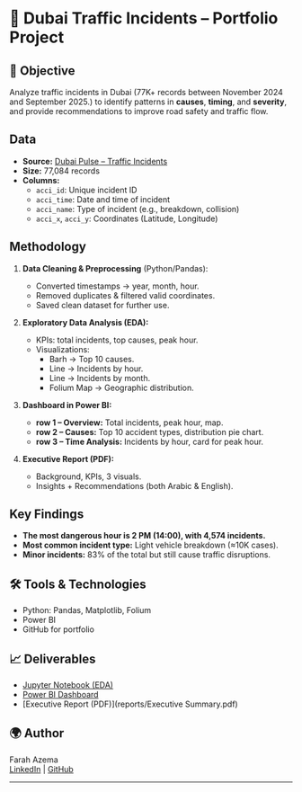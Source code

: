 # 🚦 Dubai Traffic Incidents – Portfolio Project

## 🎯 Objective
Analyze traffic incidents in Dubai (77K+ records between November 2024 and September 2025.) to identify patterns in **causes**, **timing**, and **severity**, and provide recommendations to improve road safety and traffic flow.

## Data
- **Source:** [Dubai Pulse – Traffic Incidents](https://www.dubaipulse.gov.ae)
- **Size:** 77,084 records 
- **Columns:**  
  - `acci_id`: Unique incident ID  
  - `acci_time`: Date and time of incident  
  - `acci_name`: Type of incident (e.g., breakdown, collision)  
  - `acci_x`, `acci_y`: Coordinates (Latitude, Longitude)

## Methodology
1. **Data Cleaning & Preprocessing** (Python/Pandas):  
   - Converted timestamps → year, month, hour.  
   - Removed duplicates & filtered valid coordinates.  
   - Saved clean dataset for further use.

2. **Exploratory Data Analysis (EDA):**  
   - KPIs: total incidents, top causes, peak hour.  
   - Visualizations:  
     - Barh → Top 10 causes.  
     - Line → Incidents by hour.  
     - Line → Incidents by month.  
     - Folium Map → Geographic distribution.

3. **Dashboard in Power BI:**  
   - **row 1 – Overview:** Total incidents, peak hour, map.  
   - **row 2 – Causes:** Top 10 accident types, distribution pie chart.  
   - **row 3 – Time Analysis:** Incidents by hour, card for peak hour.  

4. **Executive Report (PDF):**  
   - Background, KPIs, 3 visuals.  
   - Insights + Recommendations (both Arabic & English).  

##  Key Findings
- **The most dangerous hour is 2 PM (14:00), with 4,574 incidents.**  
- **Most common incident type:** Light vehicle breakdown (≈10K cases).  
- **Minor incidents:** 83% of the total but still cause traffic disruptions.  

## 🛠 Tools & Technologies
- Python: Pandas, Matplotlib, Folium  
- Power BI  
- GitHub for portfolio  

## 📈 Deliverables
-  [Jupyter Notebook (EDA)](dubai_Acci_traffic.ipynb)  
- [Power BI Dashboard](dashboard_acci.pbix)  
- [Executive Report (PDF)](reports/Executive Summary.pdf)  

## 🌍 Author
Farah Azema  
[LinkedIn](https://www.linkedin.com/in/farah-azema-490a691b9/) | [GitHub](https://github.com/azfarah19/dubai-traffic-incidents/) 

---


